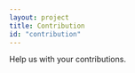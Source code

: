 ```yaml
---
layout: project
title: Contribution
id: "contribution"
---
```

Help us with your <a onclick="javascript:loadContent('/documentation/developer/contribution/index.html');">contributions</a>.

